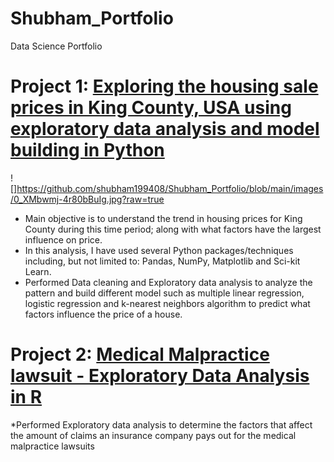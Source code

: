 # Shubham_Portfolio
Data Science Portfolio

# Project 1: [Exploring the housing sale prices in King County, USA using exploratory data analysis and model building in Python](https://github.com/shubham199408/Predicting-housing-prices-in-King-County-USA)

![]https://github.com/shubham199408/Shubham_Portfolio/blob/main/images/0_XMbwmj-4r80bBuIg.jpg?raw=true



* Main objective is to understand the trend in housing prices for King County during this time period; along with what factors have the largest influence on price.
* In this analysis, I have used several Python packages/techniques including, but not limited to: Pandas, NumPy, Matplotlib and Sci-kit Learn. 
* Performed Data cleaning and Exploratory data analysis to analyze the pattern and build different model such as multiple linear regression, logistic regression and k-nearest neighbors algorithm to  predict what factors influence the price of a house.


# Project 2: [Medical Malpractice lawsuit - Exploratory Data Analysis in R](https://github.com/shubham199408/Medical-Malpractice-lawsuit-in-R)

*Performed Exploratory data analysis to determine the factors that affect the amount of claims an insurance company pays out for the medical malpractice lawsuits
